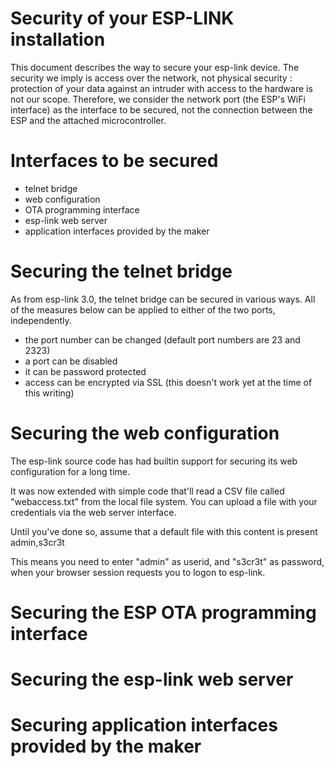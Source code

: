 Security of your ESP-LINK installation 
======================================

This document describes the way to secure your esp-link device.
The security we imply is access over the network, not physical security :
protection of your data against an intruder with access to the hardware is not our scope.
Therefore, we consider the network port (the ESP's WiFi interface) as the interface to be secured,
not the connection between the ESP and the attached microcontroller.

# Interfaces to be secured

- telnet bridge
- web configuration
- OTA programming interface
- esp-link web server
- application interfaces provided by the maker

# Securing the telnet bridge

As from esp-link 3.0, the telnet bridge can be secured in various ways.
All of the measures below can be applied to either of the two ports, independently.

- the port number can be changed (default port numbers are 23 and 2323)
- a port can be disabled
- it can be password protected
- access can be encrypted via SSL (this doesn't work yet at the time of this writing)

# Securing the web configuration

The esp-link source code has had builtin support for securing its web configuration for a long time.

It was now extended with simple code that'll read a CSV file called "webaccess.txt" from the local file system.
You can upload a file with your credentials via the web server interface.

Until you've done so, assume that a default file with this content is present
	admin,s3cr3t

This means you need to enter "admin" as userid, and "s3cr3t" as password, when your browser session requests you
to logon to esp-link.

# Securing the ESP OTA programming interface

# Securing the esp-link web server

# Securing application interfaces provided by the maker


